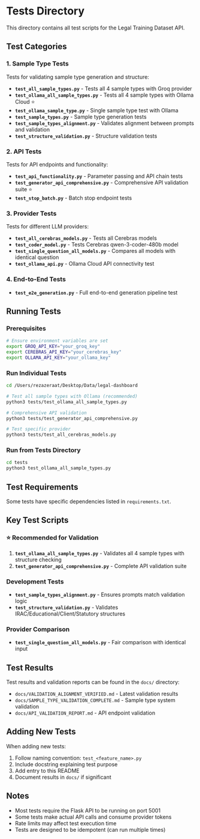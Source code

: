 # Tests Directory

This directory contains all test scripts for the Legal Training Dataset API.

## Test Categories

### 1. Sample Type Tests
Tests for validating sample type generation and structure:
- **`test_all_sample_types.py`** - Tests all 4 sample types with Groq provider
- **`test_ollama_all_sample_types.py`** - Tests all 4 sample types with Ollama Cloud ⭐
- **`test_ollama_sample_type.py`** - Single sample type test with Ollama
- **`test_sample_types.py`** - Sample type generation tests
- **`test_sample_types_alignment.py`** - Validates alignment between prompts and validation
- **`test_structure_validation.py`** - Structure validation tests

### 2. API Tests
Tests for API endpoints and functionality:
- **`test_api_functionality.py`** - Parameter passing and API chain tests
- **`test_generator_api_comprehensive.py`** - Comprehensive API validation suite ⭐
- **`test_stop_batch.py`** - Batch stop endpoint tests

### 3. Provider Tests
Tests for different LLM providers:
- **`test_all_cerebras_models.py`** - Tests all Cerebras models
- **`test_coder_model.py`** - Tests Cerebras qwen-3-coder-480b model
- **`test_single_question_all_models.py`** - Compares all models with identical question
- **`test_ollama_api.py`** - Ollama Cloud API connectivity test

### 4. End-to-End Tests
- **`test_e2e_generation.py`** - Full end-to-end generation pipeline test

## Running Tests

### Prerequisites
```bash
# Ensure environment variables are set
export GROQ_API_KEY="your_groq_key"
export CEREBRAS_API_KEY="your_cerebras_key"
export OLLAMA_API_KEY="your_ollama_key"
```

### Run Individual Tests
```bash
cd /Users/rezazeraat/Desktop/Data/legal-dashboard

# Test all sample types with Ollama (recommended)
python3 tests/test_ollama_all_sample_types.py

# Comprehensive API validation
python3 tests/test_generator_api_comprehensive.py

# Test specific provider
python3 tests/test_all_cerebras_models.py
```

### Run from Tests Directory
```bash
cd tests
python3 test_ollama_all_sample_types.py
```

## Test Requirements

Some tests have specific dependencies listed in `requirements.txt`.

## Key Test Scripts

### ⭐ Recommended for Validation
1. **`test_ollama_all_sample_types.py`** - Validates all 4 sample types with structure checking
2. **`test_generator_api_comprehensive.py`** - Complete API validation suite

### Development Tests
- **`test_sample_types_alignment.py`** - Ensures prompts match validation logic
- **`test_structure_validation.py`** - Validates IRAC/Educational/Client/Statutory structures

### Provider Comparison
- **`test_single_question_all_models.py`** - Fair comparison with identical input

## Test Results

Test results and validation reports can be found in the `docs/` directory:
- `docs/VALIDATION_ALIGNMENT_VERIFIED.md` - Latest validation results
- `docs/SAMPLE_TYPE_VALIDATION_COMPLETE.md` - Sample type system validation
- `docs/API_VALIDATION_REPORT.md` - API endpoint validation

## Adding New Tests

When adding new tests:
1. Follow naming convention: `test_<feature_name>.py`
2. Include docstring explaining test purpose
3. Add entry to this README
4. Document results in `docs/` if significant

## Notes

- Most tests require the Flask API to be running on port 5001
- Some tests make actual API calls and consume provider tokens
- Rate limits may affect test execution time
- Tests are designed to be idempotent (can run multiple times)

